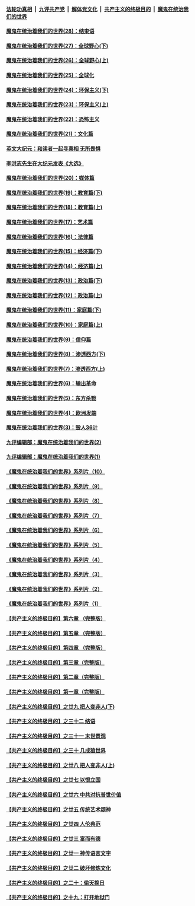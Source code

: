 

####  [法轮功真相](../../../../basic/blob/master/README.md?t=02211631) &nbsp;|&nbsp; [九评共产党](../../../../9ping.md/blob/master/README.md?t=02211631) &nbsp;|&nbsp; [解体党文化](../../../../jtdwh.md/blob/master/README.md?t=02211631)  &nbsp;|&nbsp; [共产主义的终极目的](../../../../gczydzjmd.md/blob/master/README.md?t=02211631) &nbsp;|&nbsp; [魔鬼在统治我们的世界](../../../../mgztzwmdsj.md/blob/master/README.md?t=02211631) 

#### [魔鬼在统治着我们的世界(28)：结束语](../pages/nsc422/n10936246.md?t=02211631) 

#### [魔鬼在统治着我们的世界(27)：全球野心(下)](../pages/nsc422/n10928319.md?t=02211631) 

#### [魔鬼在统治着我们的世界(26)：全球野心(上)](../pages/nsc422/n10900318.md?t=02211631) 

#### [魔鬼在统治着我们的世界(25)：全球化](../pages/nsc422/n10788205.md?t=02211631) 

#### [魔鬼在统治着我们的世界(24)：环保主义(下)](../pages/nsc422/n10695307.md?t=02211631) 

#### [魔鬼在统治着我们的世界(23)：环保主义(上)](../pages/nsc422/n10688613.md?t=02211631) 

#### [魔鬼在统治着我们的世界(22)：恐怖主义](../pages/nsc422/n10614727.md?t=02211631) 

#### [魔鬼在统治着我们的世界(21)：文化篇](../pages/nsc422/n10597706.md?t=02211631) 

#### [英文大纪元：和读者一起寻真相 无所畏惧](../pages/nsc422/n12542027.md?t=02211631) 

#### [李洪志先生在大纪元发表《大选》](../pages/nsc422/n12534746.md?t=02211631) 

#### [魔鬼在统治着我们的世界(20)：媒体篇](../pages/nsc422/n10586579.md?t=02211631) 

#### [魔鬼在统治着我们的世界(19)：教育篇(下)](../pages/nsc422/n10564808.md?t=02211631) 

#### [魔鬼在统治着我们的世界(18)：教育篇(上)](../pages/nsc422/n10526970.md?t=02211631) 

#### [魔鬼在统治着我们的世界(17)：艺术篇](../pages/nsc422/n10499093.md?t=02211631) 

#### [魔鬼在统治着我们的世界(16)：法律篇](../pages/nsc422/n10485969.md?t=02211631) 

#### [魔鬼在统治着我们的世界(15)：经济篇(下)](../pages/nsc422/n10469975.md?t=02211631) 

#### [魔鬼在统治着我们的世界(14)：经济篇(上)](../pages/nsc422/n10457370.md?t=02211631) 

#### [魔鬼在统治着我们的世界(13)：政治篇(下)](../pages/nsc422/n10448270.md?t=02211631) 

#### [魔鬼在统治着我们的世界(12)：政治篇(上)](../pages/nsc422/n10444576.md?t=02211631) 

#### [魔鬼在统治着我们的世界(11)：家庭篇(下)](../pages/nsc422/n10440961.md?t=02211631) 

#### [魔鬼在统治着我们的世界(10)：家庭篇(上)](../pages/nsc422/n10435448.md?t=02211631) 

#### [魔鬼在统治着我们的世界(9)：信仰篇](../pages/nsc422/n10432159.md?t=02211631) 

#### [魔鬼在统治着我们的世界(8)：渗透西方(下)](../pages/nsc422/n10429603.md?t=02211631) 

#### [魔鬼在统治着我们的世界(7)：渗透西方(上)](../pages/nsc422/n10426013.md?t=02211631) 

#### [魔鬼在统治着我们的世界(6)：输出革命](../pages/nsc422/n10421536.md?t=02211631) 

#### [魔鬼在统治着我们的世界(5)：东方杀戮](../pages/nsc422/n10417707.md?t=02211631) 

#### [魔鬼在统治着我们的世界(4)：欧洲发端](../pages/nsc422/n10414890.md?t=02211631) 

#### [魔鬼在统治着我们的世界(3)：毁人36计](../pages/nsc422/n10411583.md?t=02211631) 

#### [九评编辑部：魔鬼在统治着我们的世界(2)](../pages/nsc422/n10410036.md?t=02211631) 

#### [九评编辑部：魔鬼在统治着我们的世界(1)](../pages/nsc422/n10406825.md?t=02211631) 

#### [《魔鬼在统治着我们的世界》系列片（10）](../pages/nsc422/n12292670.md?t=02211631) 

#### [《魔鬼在统治着我们的世界》系列片（9）](../pages/nsc422/n12290859.md?t=02211631) 

#### [《魔鬼在统治着我们的世界》系列片（8）](../pages/nsc422/n12287445.md?t=02211631) 

#### [《魔鬼在统治着我们的世界》系列片（7）](../pages/nsc422/n12283425.md?t=02211631) 

#### [《魔鬼在统治着我们的世界》系列片（6）](../pages/nsc422/n12282314.md?t=02211631) 

#### [《魔鬼在统治着我们的世界》系列片（5）](../pages/nsc422/n12281419.md?t=02211631) 

#### [《魔鬼在统治着我们的世界》系列片（4）](../pages/nsc422/n12274024.md?t=02211631) 

#### [《魔鬼在统治着我们的世界》系列片（3）](../pages/nsc422/n12271322.md?t=02211631) 

#### [《魔鬼在统治着我们的世界》系列片（2）](../pages/nsc422/n12269049.md?t=02211631) 

#### [《魔鬼在统治着我们的世界》系列片（1）](../pages/nsc422/n12267575.md?t=02211631) 

#### [【共产主义的终极目的】第六章 （完整版）](../pages/nsc422/n11428913.md?t=02211631) 

#### [【共产主义的终极目的】第五章 （完整版）](../pages/nsc422/n11428912.md?t=02211631) 

#### [【共产主义的终极目的】第四章 （完整版）](../pages/nsc422/n11428907.md?t=02211631) 

#### [【共产主义的终极目的】第三章（完整版）](../pages/nsc422/n11428848.md?t=02211631) 

#### [【共产主义的终极目的】第二章（完整版）](../pages/nsc422/n11428831.md?t=02211631) 

#### [【共产主义的终极目的】第一章（完整版）](../pages/nsc422/n11417651.md?t=02211631) 

#### [【共产主义的终极目的】之廿九 把人变非人(下)](../pages/nsc422/n11344140.md?t=02211631) 

#### [【共产主义的终极目的】之三十二 结语](../pages/nsc422/n11360535.md?t=02211631) 

#### [【共产主义的终极目的】之三十一 末世景观](../pages/nsc422/n11351129.md?t=02211631) 

#### [【共产主义的终极目的】之三十 几成狼世界](../pages/nsc422/n11348280.md?t=02211631) 

#### [【共产主义的终极目的】之廿八 把人变非人(上)](../pages/nsc422/n11340492.md?t=02211631) 

#### [【共产主义的终极目的】之廿七 以恨立国](../pages/nsc422/n11336944.md?t=02211631) 

#### [【共产主义的终极目的】之廿六 中共对抗普世价值](../pages/nsc422/n11324785.md?t=02211631) 

#### [【共产主义的终极目的】之廿五 传统艺术颂神](../pages/nsc422/n11296396.md?t=02211631) 

#### [【共产主义的终极目的】之廿四 人伦典范](../pages/nsc422/n11296397.md?t=02211631) 

#### [【共产主义的终极目的】之廿三 富而有德](../pages/nsc422/n11283598.md?t=02211631) 

#### [【共产主义的终极目的】之廿一 神传语言文字](../pages/nsc422/n11263265.md?t=02211631) 

#### [【共产主义的终极目的】之廿二 破坏修炼文化](../pages/nsc422/n11245728.md?t=02211631) 

#### [【共产主义的终极目的】之二十：偷天换日](../pages/nsc422/n11238846.md?t=02211631) 

#### [【共产主义的终极目的】之十九：打开地狱门](../pages/nsc422/n11206376.md?t=02211631) 

